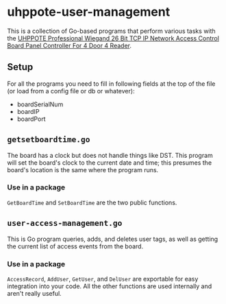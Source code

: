 # uhppote-user-management
This is a collection of Go-based programs that perform various tasks with the [UHPPOTE Professional Wiegand 26 Bit TCP IP Network Access Control Board Panel Controller For 4 Door 4 Reader](https://www.amazon.com/dp/B00UX02JWE/ref=asc_df_B00UX02JWE5402121/?tag=hyprod-20&creative=395033&creativeASIN=B00UX02JWE&linkCode=df0&hvadid=167135357001&hvpos=1o1&hvnetw=g&hvrand=9692092155284663930&hvpone=&hvptwo=&hvqmt=&hvdev=c&hvdvcmdl=&hvlocint=&hvlocphy=9060254&hvtargid=pla-313892092019).

## Setup
For all the programs you need to fill in following fields at the top of the file (or load from a config file or db or whatever):
* boardSerialNum
* boardIP
* boardPort

## `getsetboardtime.go`
The board has a clock but does not handle things like DST. This program will set the board's clock to the current date and time; this presumes the board's location is the same where the program runs.

### Use in a package
`GetBoardTime` and `SetBoardTime` are the two public functions.

## `user-access-management.go`
This is Go program queries, adds, and deletes user tags, as well as getting the current list of access events from the board. 

### Use in a package
`AccessRecord`, `AddUser`, `GetUser`, and `DelUser` are exportable for easy integration into your code. All the other functions are used internally and aren't really useful.
